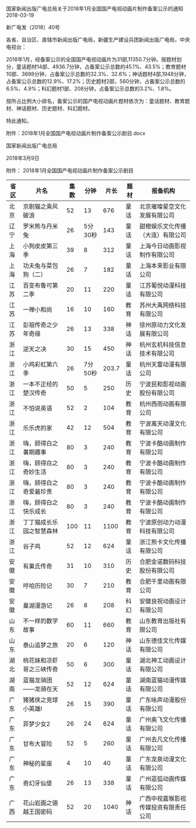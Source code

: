 国家新闻出版广电总局关于2018年1月全国国产电视动画片制作备案公示的通知
2018-03-19    

新广电发〔2018〕40号

各省、自治区、直辖市新闻出版广电局，新疆生产建设兵团新闻出版广电局，中央电视台：

2018年1月，经备案公示的全国国产电视动画片为31部,11350.7分钟。按题材划分，童话题材14部、4936.7分钟，占备案公示总数的45.1%、43.5%；教育题材10部、3698分钟，占备案公示总数的32.3%、32.6%；神话题材4部,1948分钟，占备案公示总数的12.9%、17.2%；历史题材2部，560分钟，占备案公示总数的6.5%、4.9%；科幻题材1部、208分钟，占备案公示总数的3.2%、1.8%。

按所占比例大小排名，备案公示的国产电视动画片题材依次为：童话题材、教育题材、神话题材、历史题材、科幻题材。

特此通知。

 

附件：2018年1月全国国产电视动画片制作备案公示剧目.docx

 

 

 

国家新闻出版广电总局

2018年3月9日     



附件：
2018年1月全国国产电视动画片制作备案公示剧目


|省区 | 片名 | 集数 | 分钟 | 片长 | 题材 | 报备机构|
|---|----|----|----|----|----|-----|
|北京 | 京剧猫之乘风破浪 | 52 | 13 | 676 | 童话 | 北京璀璨星空文化发展有限公司|
|辽宁 | 罗米熊与丹米兔 | 26 | 5分30秒 | 143 | 童话 | 甜橙娱乐文化传播（大连）有限公司|
|上海 | 小狗皮皮第三季 | 39 | 8 | 312 | 童话 | 上海今日动画影视制作有限公司|
|上海 | 功夫兔与菜包狗（二） | 26 | 7 | 182 | 童话 | 上海本来影业有限公司|
|江苏 | 百变布鲁可第二季 | 20 | 11 | 220 | 童话 | 江苏葡悦动漫科技有限公司|
|江苏 | 一禅小和尚 | 16 | 10 | 160 | 教育 | 苏州大禹网络科技有限公司|
|江苏 | 彭祖传奇之少年奇缘 | 26 | 13 | 338 | 神话 | 徐州原动力文化发展有限公司|
|浙江 | 逆天之决 | 30 | 15 | 450 | 神话 | 杭州玄机科技信息技术有限公司|
|浙江 | 小鸡彩虹第六季 | 26 | 7分50秒 | 203.7 | 童话 | 杭州天雷动漫有限公司|
|浙江 | 一本不正经的楚汉传奇 | 50 | 5 | 250 | 历史 | 宁波民和影视动画股份有限公司|
|浙江 | 不怕说英语 | 52 | 2 | 104 | 教育 | 杭州西雨动画有限公司|
|浙江 | 乐乐虎的家 | 42 | 12 | 504 | 教育 | 宁波离天动漫文化有限公司|
|浙江 | 嗨，顾得白之暑期趣事 | 80 | 3 | 240 | 教育 | 宁波卡酷动画制作有限公司|
|浙江 | 嗨，顾得白之奇妙生活 | 80 | 3 | 240 | 教育 | 宁波卡酷动画制作有限公司|
|浙江 | 嗨，顾得白之奇爱最珍贵 | 80 | 3 | 240 | 教育 | 宁波卡酷动画制作有限公司|
|浙江 | 嗨，顾得白之快乐成长 | 80 | 3 | 240 | 教育 | 宁波卡酷动画制作有限公司|
|浙江 | 丁丁猫成长乐园之智慧森林 | 100 | 11 | 1100 | 教育 | 宁波原创动力动漫科技有限公司|
|浙江 | 谷子鸡 | 52 | 12 | 624 | 童话 | 浙江熊卡文化传播有限公司|
|安徽 | 有巢氏传奇 | 31 | 10 | 310 | 历史 | 合肥金诺数码科技股份有限公司|
|安徽 | 哼哈历险记 | 30 | 7 | 210 | 教育 | 合肥千里动画有限公司|
|安徽 | 巢湖漫游记 | 26 | 8 | 208 | 科幻 | 安徽良祝动画设计有限公司|
|山东 | 不一样的数学故事 | 60 | 11 | 660 | 教育 | 山东教育出版社有限公司|
|山东 | 泰山追梦之旅 | 20 | 6 | 120 | 神话 | 山东德佳文化传媒有限公司|
|湖北 | 桃花妹和凉虾哥之三峡传奇 | 50 | 6 | 300 | 童话 | 湖北神工动画设计有限公司|
|湖南 | 蓝猫龙骑团——龙骑在天 | 52 | 12 | 624 | 童话 | 湖南蓝猫动漫传媒有限公司|
|广东 | 猪猪侠之竞球小英雄Ⅰ | 26 | 15 | 390 | 童话 | 广东咏声动漫股份有限公司|
|广东 | 菲梦少女2 | 26 | 24 | 624 | 童话 | 广州奥飞文化传播有限公司|
|广东 | 甘布大冒险 | 52 | 5 | 260 | 童话 | 广州去凡文化传播有限公司|
|广东 | 神秘的星座 | 4 | 10 | 40 | 童话 | 广东龙泉动漫文化有限公司|
|广东 | 奇幻牙仙堡 | 26 | 13 | 338 | 童话 | 广州蓝弧动画传媒有限公司|
|广西 | 花山岩画之骆越王国密码 | 52 | 20 | 1040 | 神话 | 广西中视嘉猴影视传媒投资有限责任公司|
